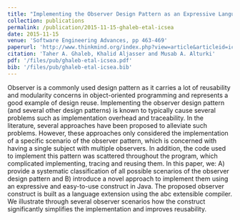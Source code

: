```yaml
---
title: "Implementing the Observer Design Pattern as an Expressive Language Construct"
collection: publications
permalink: /publication/2015-11-15-ghaleb-etal-icsea
date: 2015-11-15
venue: 'Software Engineering Advances, pp 463-469'
paperurl: 'http://www.thinkmind.org/index.php?view=article&articleid=icsea_2015_17_40_10407'
citation: 'Taher A. Ghaleb, Khalid Aljasser and Musab A. Alturki'
pdf: '/files/pub/ghaleb-etal-icsea.pdf'
bib: '/files/pub/ghaleb-etal-icsea.bib'
---
```


Observer is a commonly used design pattern as it carries a lot of reusability and modularity concerns in object-oriented programming and represents a good example of design reuse. Implementing the observer design pattern (and several other design patterns) is known to typically cause several problems such as implementation overhead and traceability. In the literature, several approaches have been proposed to alleviate such problems. However, these approaches only considered the implementation of a specific scenario of the observer pattern, which is concerned with having a single subject with multiple observers. In addition, the code used to implement this pattern was scattered throughout the program, which complicated implementing, tracing and reusing them. In this paper, we: A) provide a systematic classification of all possible scenarios of the observer design pattern and B) introduce a novel approach to implement them using an expressive and easy-to-use construct in Java. The proposed observer construct is built as a language extension using the abc extensible compiler. We illustrate through several observer scenarios how the construct significantly simplifies the implementation and improves reusability.
